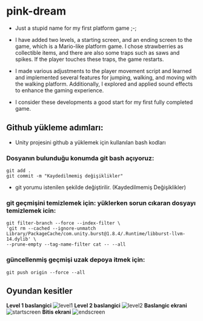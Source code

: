 # pink-dream
- Just a stupid name for my first platform game ;-;

- I have added two levels, a starting screen, and an ending screen to the game, which is a Mario-like platform game. I chose strawberries as collectible items, and there are also some traps such as saws and spikes. If the player touches these traps, the game restarts.

- I made various adjustments to the player movement script and learned and implemented several features for jumping, walking, and moving with the walking platform. Additionally, I explored and applied sound effects to enhance the gaming experience.

- I consider these developments a good start for my first fully completed game.

## Github yükleme adımları: 
- Unity projesini github a yüklemek için kullanılan bash kodları
### Dosyanın bulunduğu konumda git bash açıyoruz:
```
git add .
git commit -m "Kaydedilmemiş değişiklikler"
```
- git yorumu istenilen şekilde değiştirilir. (Kaydedilmemiş Değişiklikler)

### git geçmişini temizlemek için: yüklerken sorun cıkaran dosyayı temizlemek icin:

```
git filter-branch --force --index-filter \
'git rm --cached --ignore-unmatch Library/PackageCache/com.unity.burst@1.8.4/.Runtime/libburst-llvm-14.dylib' \
--prune-empty --tag-name-filter cat -- --all
```

### güncellenmiş geçmişi uzak depoya itmek için:

```
git push origin --force --all
```

## Oyundan kesitler

**Level 1 baslangici**
![level1](https://github.com/dedasame/pink-dream/assets/106378288/bbb478a7-362f-4274-9102-73484f1d2d2a)
**Level 2 baslangici**
![level2](https://github.com/dedasame/pink-dream/assets/106378288/9835fb26-ed30-418b-8e5c-a5a914dbc158)
**Baslangic ekrani**
![startscreen](https://github.com/dedasame/pink-dream/assets/106378288/f269e758-9838-41c1-9e8e-e1dada09867f)
**Bitis ekrani**
![endscreen](https://github.com/dedasame/pink-dream/assets/106378288/19157b7d-e6c2-4cb6-8268-fa21f20b2690)


